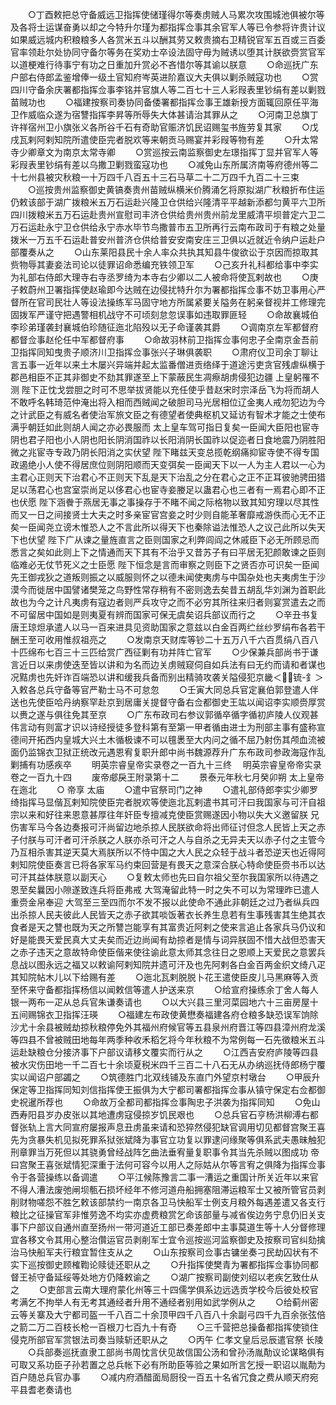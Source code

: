 <!-- { "loadSidebar": true } -->
　　○丁酉敕把总守备威远卫指挥使储瑾得尔等奏虏贼人马累次攻围城池俱被尔等及各将士运谋奋勇以却之今特升尔瑾为都指挥佥事其余官军人等已令参将许贵计议如果威远城内积粮粮多人各赏米五斗以酬其劳又敕贵摘右卫精锐官军五百或三百委官率领赴尔处协同守备尔等务在奖劝士卒设法固守毋为贼诱以堕其计朕欲赍赏官军以道梗难行待事宁有功之日重加升赏必不吝惜尔等其谕以朕意
　　○命巡抚广东户部右侍郎孟鉴增俸一级土官知府岑英进阶嘉议大夫俱以剿杀贼寇功也
　　○赏四川守备余庆署都指挥佥事李铭并官旗人等二百七十三人彩叚表里钞绢有差以剿戮苗贼功也
　　○福建按察司奏协同备倭署都指挥佥事王雄新授方面辄回原任平海卫作威临众遂为宿讐指挥李昇等所辱失大体甚请治其罪从之
　　○河南卫总旗丁许祥宿州卫小旗张义各所谷千石有奇助官赈济饥民诏赐玺书旌劳复其家
　　○戊戌瓦剌阿剌知院所遣使臣完者脱欢等来朝贡马赐宴并彩叚等物有差
　　○升太常寺少卿章文为南京太常寺卿
　　○赏巡按云南监察御史左璟指挥丁显并官军人等彩叚表里钞绢有差以乌撒卫剿戮蛮寇功也
　　○减免山东所属济南等府德州等二十七州县被灾秋粮一十万四千八百五十三石马草二十二万四千九百二十三束
　　○巡按贵州监察御史黄镐奏贵州苗贼纵横米价腾涌乞将原拟湖广秋粮折布住运仍敕该部于湖广拨粮米五万石运赴兴隆卫仓供给兴隆清平平越新添都匀黄平六卫所四川拨粮米五万石运赴贵州宣慰司丰济仓供给贵州贵州前龙里威清平坝普定六卫二万石运赴永宁卫仓供给永宁赤水毕节鸟撒普市五卫所再行云南布政司于有粮之处量拨米一万五千石运赴普安州普济仓供给普安安南安庄三卫俱以近就近令纳户运赴户部覆奏从之
　　○山东莱阳县民十余人率众共执其知县牛俊欲讼于京因而掠取其赀物辱其妻妾法司论以徒罪诏命悉编充铁领卫军
　　○己亥升礼科都给事中李实为礼部右侍郎大理寺右寺丞罗绮为本寺右少卿以二人被命将使瓦剌故也
　　○庚子敕蔚州卫署指挥使赵瑜即今达贼在边侵扰特升尔为署都指挥佥事不妨卫事用心严督所在官司民壮人等设法操练军马固守地方所属紧要关隘务在躬亲督视并工修理完固拨军严谨守把遇警相机战守不可顷刻怠忽误事如违取罪匪轻
　　○命故襄城伯李珍弟瑾袭封襄城伯珍随征迤北陷殁以无子命谨袭其爵
　　○调南京左军都督府都督佥事赵伦任中军都督府事
　　○命故羽林前卫指挥佥事何忠子全南京金吾前卫指挥同知曳贵子顺济川卫指挥佥事张兴子琳俱袭职
　　○肃府仪卫司余丁聊让言五事一近年以来土木屡兴异端并起太监番僧进贡络绎于道途污吏贪官残虐纵横于郡邑相臣不正其非御史不劾其罪遂至上下蒙蔽民生凋瘵胡虏侵犯边疆  上皇躬罹不测  陛下正忱戈尝胆之时可不思举拔贤能以充任使乎昔赵宋时宗泽岳飞为将而胡人不敢呼名韩琦范仲淹出将入相而西贼闻之破胆司马光居相位辽金夷人戒勿犯边为今之计武臣之有威名者使治军旅文臣之有德望者使典枢机又延访有智术才能之士使布满乎朝廷如此则胡人闻之亦必畏服而  太上皇车驾可指日复矣一臣闻大臣阳也宦寺阴也君子阳也小人阴也阳长阴消国祚以长阳消阴长国祚以促迩者日食地震乃阴胜阳微之兆宦寺专政乃阴长阳消之实伏望  陛下睹兹天变总揽乾纲痛抑宦寺使不得专国政遏绝小人使不得居庶位则阴阳顺而天变弭矣一臣闻天下以一人为主人君以一心为主君心正则天下治君心不正则天下乱是天下治乱之分在君心之正不正耳彼驰骋田猎足以荡君心也宫室崇尚足以侈君心也宦寺妾媵足以蛊君心也三者有一焉君心即不正也伏愿  陛下涵餋于燕居无事之事操存于不睹不闻之际格物以致其知穷理以尽其性而又一日之间接贤士大夫之时多亲宦官宫妾之时少则自能革奢靡戒游佚而心无不正矣一臣闻尧立谤木惟恐人之不言此所以得天下也秦除谥法惟恐人之议己此所以失天下也伏望  陛下广从谏之量旌直言之臣则国家之利弊闾阎之休戚臣下必无所顾忌而悉言之矣如此则上下之情通而天下其有不治乎又昔苏子有曰平居无犯颜敢谏之臣则临难必无仗节死义之士臣愿  陛下恒念是言而审察之则臣下之贤否亦可识矣一臣闻先王御戎狄之道叛则振之以威服则怀之以德未闻使夷虏与中国杂处也夫夷虏生于沙漠今而徙居中国譬诸樊笼之鸟野性常存稍有不密则逸去矣昔五胡乱华刘渊为首职此故也为今之计凡夷虏有寇边者则严兵攻守之而不必穷其所往来归者则宴赏遣去之而不可留居中国如是则夷夏有辨而国家可保无虞矣诏兵部议而行之
　　○辛丑书复唐王琼炟承遣人以马一百来进具见资助国家之意兹以白金百两纻丝纱罗绢布各若干酬王至可收用惟叔祖亮之
　　○发南京天财库等钞二十五万八千六百贯绢八百八十匹绵布七百三十三匹给赏广西征剿有功并阵亡官军
　　○少保兼兵部尚书于谦言近日以来虏使迭至皆以讲和为名而边关虏贼窥伺自如兵法有曰无约而请和者谋也况黠虏也先奸诈百端恐以讲和缓我兵备而别出精骑攻袭关隘侵犯京畿＜锍-釒＞入敕各总兵守备等官严勒士马不可怠忽
　　○壬寅大同总兵官定襄伯郭登遣人伴送也先使臣哈丹纳察罕赴京到居庸关提督守备右佥都御史王竑以闻诏李实顺赍厚赏以赉之遂与俱往免其至京
　　○广东布政司右参议郭循卒循字循初庐陵人仪观甚伟言动有则富才识以诗经授徒多登科第有至第一甲者循由进士为刑部主事有盛称宣德间开拓西内皇城大兴土木循极谏不可以氊褁至大内问之循不屈乃射伤其颅血流被面仍监锦衣卫狱正统改元遇恩宥复职升郎中尚书魏源荐升广东布政司参政海寇作乱剿捕有功感疾卒
　　明英宗睿皇帝实录卷之一百九十三终
　明英宗睿皇帝帝实录卷之一百九十四
　　废帝郕戾王附录第十二
　　景泰元年秋七月癸卯朔  太上皇帝在迤北
　　○  帝享  太庙
　　○遣中官祭司门之神
　　○遣礼部侍郎李实少卿罗绮指挥马显偕瓦剌知院使臣完者脱欢等使迤北瓦剌遣书其可汗曰我国家与可汗自祖宗以来和好往来恩意甚厚往年奸臣专擅减克使臣赏赐遂因小物以失大义邀留朕  兄伤害军马今各边奏报可汗尚留边地杀掠人民朕欲命将出师征讨但念人民皆上天之赤子付朕与可汗者可汗杀朕之人朕亦杀可汗之人与自杀之无异夫天以赤子付之主管今乃互相杀害其逆天莫大焉朕所以不恃中国之大人民之众轻于战斗者恐逆天也近得阿剌知院使臣奏言已将各家军马约束回营是有畏天之意深合朕心特命使臣赍书币以达可汗其益体朕意以副天心
　　○复敕太师也先曰自尔祖父至尔我国家所以待遇之恩至矣曩因小隙遂致连兵将臣弗戒  大驾淹留此特一时之失不可以为常理昨已遣人重赍金帛奉迎  大驾至三至四而尔不发不报以此使命不通此非朝廷之过乃者纵兵四出杀掠人民夫彼此人民皆天之赤子欲其啖饭著衣长养生息若有生事残害其生绝其衣食者是天之讐也既为天之所讐岂能享有其富贵近阿剌之使来言追止各家兵马仍议和好是能畏天爱民真大丈夫矣而近边尚闻有劫掠者是情与词异朕固不惜大战但恐害天之赤子违天之意故特命使臣偕来使往谕此意太师其念往日之恩顺上天爱民之意罢兵息战以图永远之福又以敕谕阿剌知院并遗可汗及也先阿剌各白金百两金织文绮八疋其知院帖木儿以下给赐有差
　　○迤北瓦剌脱脱卜花王遣使臣皮儿马黑麻等入贡至怀来守备都指挥杨信以闻敕信等遣人护送来京
　　○给宣府操练余丁舍人每人银一两布一疋从总兵官朱谦奏请也
　　○以大兴县三里河菜园地六十三亩房屋十五间赐锦衣卫指挥汪瑛
　　○福建左布政使黄懋奏福建各府仓粮多缺恐误军饷除沙尤十余县被贼劫掠秋粮停免外其福州府候官等五县泉州府晋江等四县漳州府龙溪等四县不曾被贼田地每年两季种收禾稻乞将今年秋粮不为常例每一石先徵粮米五斗运赴缺粮仓分接济事下户部议请移文覆实而行从之
　　○江西吉安府庐陵等四县被水灾伤田地一千二百七十余顷夏税米四千三百二十八石无从办纳巡抚侍郎杨宁覆实以闻诏户部蠲之
　　○筑德胜门北双线铺及东直门外望京村墩台
　　○甲辰升保定等卫指挥同知刘信指挥使王振俱为大宁都司署都指挥佥事从镇守保定右佥都御史祝暹所荐也
　　○命故万全都司都指挥佥事陶忠子洪袭为指挥同知
　　○免山西寿阳县岁办皮张以其地遭虏寇侵掠岁饥民艰也
　　○总兵官石亨杨洪柳溥右都督张轨上言大同宣府屡报声息丑虏虽来请和恐猝然侵犯缺官调用切见都督宫聚王喜先为贪暴失机见拟死罪系狱张斌降为事官立功复以罪逮问缘聚等俱系武夫愚昧触犯刑章罪当万死但以其骁勇曾经战阵乞曲法垂宥量复职事令其当先杀贼以图成功  帝曰宫聚王喜张斌情犯深重于法何可容今以用人之际姑从尔等言宥之俱降为指挥佥事令于各营操练以备调遣
　　○平江候陈豫言二事一漕运之重国计所关近年以来官不得人漕法废弛闸坝甎石损坏经年不修河道舟船拥塞阻滞运粮军士又被所管官员剥削财物嗟怨不胜乞敕该部禁约一南京各卫马快船军士例支月粮外每遇差遣又各支行粮比之征操官军非惟劳逸不均实亦虚费粮赏乞命该部量与减省俟边务宁息仍旧关支事下户部议自通州直至扬州一带河道近工部已奏差郎中主事莫道生等十人分督修理宜各移文令其用心整治儹运官员剥削军士宜令巡按巡河监察御史及按察司官纠劾擒治马快船军夫行粮宜暂住支从之
　　○山东按察司佥事古镛坐奏刁民劫囚状有不实下巡按御史顾榷鞫论赎徒还职从之
　　○升指挥使樊青为署都指挥佥事协同都督王祯守备延绥等处地方仍降敕谕之
　　○湖广按察司副使刘绍以老疾乞致仕从之
　　○吏部言云南大理府蒙化州等三十四儒学俱系边远选贡学校今后彼处校官考满乞不拘举人有无考其通经者升用不通经者别用如武学例从之
　　○给蓟州密云等关寨及大宁都司盔一千八百二十余顶甲四千八百八十余副弓四千九百余张弦倍之箭二万二百枝长枪一百根刀七百九十有奇
　　○三千营把总操备都指挥使锁住侵克所部官军赏银法司奏当赎斩还职从之
　　○丙午  仁孝文皇后忌辰遣官祭  长陵
　　○兵部奏巡抚直隶工部尚书周忱言伏见故信国公汤和曾孙汤胤勣议论谋略俱有可取又系功臣子孙若置之总兵帐下必有所助臣等验之果如所言乞授一职诏以胤勣为百户随总兵官办事
　　○减内府酒醋面局厨役一百五十名省冗食之费从顺天府宛平县耆老奏请也
